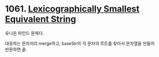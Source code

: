 # 1061. [Lexicographically Smallest Equivalent String](./1061.cpp)

유니온 파인드 문제다.

대응하는 문자끼리 merge하고, baseStr의 각 문자의 루트를 찾아서 문자열을 만들어 반환하면 끝.
